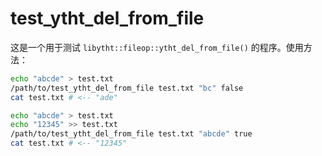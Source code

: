 test_ytht_del_from_file
=======================

这是一个用于测试 `libytht::fileop::ytht_del_from_file()` 的程序。使用方法：

```bash
echo "abcde" > test.txt
/path/to/test_ytht_del_from_file test.txt "bc" false
cat test.txt # <-- "ade"

echo "abcde" > test.txt
echo "12345" >> test.txt
/path/to/test_ytht_del_from_file test.txt "abcde" true
cat test.txt # <-- "12345"
```

